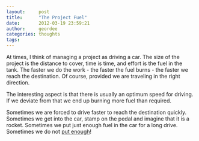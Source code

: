 ```yaml
---
layout:     post
title:      "The Project Fuel"
date:       2012-03-19 23:59:21
author:     geordee
categories: thoughts
tags:       
---
```


At times, I think of managing a project as driving a car. The size of the project is the distance to cover, time is time, and effort is the fuel in the tank. The faster we do the work - the faster the fuel burns - the faster we reach the destination. Of course, provided we are traveling in the right direction.

The interesting aspect is that there is usually an optimum speed for driving. If we deviate from that we end up burning more fuel than required.

Sometimes we are forced to drive faster to reach the destination quickly. Sometimes we get into the car, stamp on the pedal and imagine that it is a rocket. Sometimes we put just enough fuel in the car for a long drive. Sometimes we do not [put enough](/2011/11/err-on-the-safer-side "Err on the Safer Side!")!
